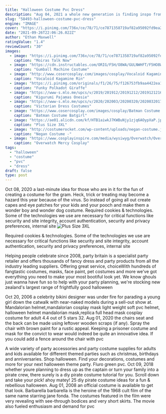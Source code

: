 ```yaml
---
title: "Halloween Costume Pvc Dress"
description: "Aug 04, 2021 a whole new generation is finding inspo from old jane fonda workout videos and her outfits, whether for the gym or as a halloween costume. Icymi, jane low-key ruled the era that birthed"
slug: "58493-halloween-costume-pvc-dress"
engine: "IMAGE"
cover: "https://i.pinimg.com/736x/ce/78/71/ce7871358719af82a95092fd9ea2c1ad.jpg"
date: "2021-09-26T22:06:26.022Z"
author: "Ethan Maxwell"
ratingValue: "1.4"
reviewCount: "30"
images:
  - image: "https://i.pinimg.com/736x/ce/78/71/ce7871358719af82a95092fd9ea2c1ad.jpg"
    caption: "Moiras Talk Now"
  - image: "https://cdn.instructables.com/ORIG/F5H/O8WA/GULNWHFT/F5HO8WAGULNWHFT.jpg"
    caption: "Gumball Machine Costume"
  - image: "http://www.cosercosplay.com/images/cosplay/Vocaloid Kagamine Rin Cosplay Costume (2)_01.jpg"
    caption: "Vocaloid Kagamine Rin"
  - image: "https://i.pinimg.com/originals/f1/26/75/f126753fb9aa4422ea1a7a5fb756bd8d.jpg"
    caption: "Funky Polkadot Giraffe"
  - image: "https://www-s.mlo.me/upcs/v/2019/201912/20191212/201912121624202603590.jpg"
    caption: "Kigurumi Pajamas Onesie"
  - image: "https://www-s.mlo.me/upcs/v/2020/202003/20200320/202003201750337286982.jpg"
    caption: "Victorian Dress Costumes"
  - image: "https://www.cosercosplay.com/images/cosplay/Batman Costume Batgirl Purple Suit.jpg"
    caption: "Batman Costume Batgirl"
  - image: "https://ae01.alicdn.com/kf/HTB1aiwkJ7KWBuNjy1zjq6AOypXaP.jpg"
    caption: "Plus Size 3XL"
  - image: "http://costumerocket.com/wp-content/uploads/negan-costume.jpeg"
    caption: "Negan Costume -"
  - image: "https://www.cosplayinspire.com/media/wysiwyg/Overwatch/Overwatch-Mercy-Cosplay-Armor-for-Sale.jpg"
    caption: "Overwatch Mercy Cosplay"
tags:
  - "halloween"
  - "costume"
  - "pvc"
  - "dress"
draft: false
type: post
---
```


Oct 08, 2020 a last-minute idea for those who are in it for the fun of creating a costume for the gram. Heck, trick or treating may become a hazard this year because of the virus. So instead of going all out create capes and eye patches for your kids and your pooch and make them a wonder boy and wonder dog costume. Required cookies & technologies. Some of the technologies we use are necessary for critical functions like security and site integrity, account authentication, security and privacy preferences, internal site
![Plus Size 3XL](https://ae01.alicdn.com/kf/HTB1aiwkJ7KWBuNjy1zjq6AOypXaP.jpg "Plus Size 3XL")

Required cookies &amp; technologies. Some of the technologies we use are necessary for critical functions like security and site integrity, account authentication, security and privacy preferences, internal site
<!--inArticleAds-->

<!--galleryOne-->

Helping people celebrate since 2008, party britain is a specialist party retailer and offers thousands of fancy dress and party products from all the industry leading suppliers. Offering great service, choiceWith hundreds of fangtastic costumes, masks, face paint, pet costumes and more we've got everything you need to make your most bootiful look yet. We know ghouls just wanna have fun so to help with your party planning, we're stocking new zealand's largest range of frightfully good halloween
<!--inArticleAds-->

<!--galleryTwo-->

Oct 20, 2006 a celebrity bikini designer was under fire for parading a young girl down the catwalk with near-naked models during a sell-out show at. Mandalorian helmet,mandalorian cosplay mask light weight soft pvc helmet, halloween helmet mandalorian mask,replica full head mask cosplay costume for adult 4.4 out of 5 stars 32. Aug 01, 2020 the chairs seat and the back can be made using leftover wooden scraps (if any). Spray the chair with brown paint for a rustic appeal. Keeping a prisoner costume and mask for the convict to wear would indeed be quite an innovative idea. If you could add a fence around the chair with pvc
<!--galleryThree-->

A wide variety of party accessories and party costume supplies for adults and kids available for different themed parties such as christmas, birthdays and anniversaries.  Shop halloween. Find your decorations, costumes and more for your next halloween theme party. Fluro green pvc. Oct 09, 2018 whether youre planning to dress up as the captain or turn your family into a pirate crew, there surely is a diy pirate costume tutorial for you. Scroll down and take your pick! ahoy matey! 25 diy pirate costume ideas for a fun & rebellious halloween. Aug 01, 2008 an official costume is available to get that look. Barbarella  barbarella is the heroine of the 1968 cult film of the same name starring jane fonda. The costumes featured in the film were very revealing with see-through bodices and very short skirts. The movie also fueled enthusiasm and demand for pvc